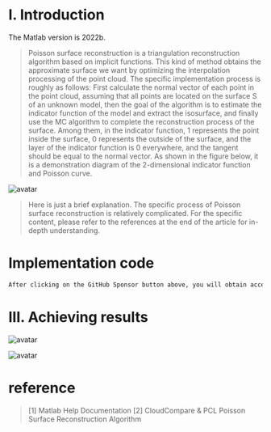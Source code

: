 #  I. Introduction 

The Matlab version is 2022b. 

>  Poisson surface reconstruction is a triangulation reconstruction algorithm based on implicit functions. This kind of method obtains the approximate surface we want by optimizing the interpolation processing of the point cloud. The specific implementation process is roughly as follows: First calculate the normal vector of each point in the point cloud, assuming that all points are located on the surface S of an unknown model, then the goal of the algorithm is to estimate the indicator function of the model and extract the isosurface, and finally use the MC algorithm to complete the reconstruction process of the surface. Among them, in the indicator function, 1 represents the point inside the surface, 0 represents the outside of the surface, and the layer of the indicator function is 0 everywhere, and the tangent should be equal to the normal vector. As shown in the figure below, it is a demonstration diagram of the 2-dimensional indicator function and Poisson curve. 

![avatar]( 58c3ca8b999049089247673ac5fcfd34.png) 

>  Here is just a brief explanation. The specific process of Poisson surface reconstruction is relatively complicated. For the specific content, please refer to the references at the end of the article for in-depth understanding. 

#  Implementation code 

 ```python  
After clicking on the GitHub Sponsor button above, you will obtain access permissions to my private code repository ( https://github.com/slowlon/my_code_bar ) to view this blog code. By searching the code number of this blog, you can find the code you need, code number is: 2024020309574049721
 ```  
#  III. Achieving results 

![avatar]( 89d3ed34ccc941ae9bf6535c75fe200d.png) 

 ![avatar]( f2bddd9c54904400a92053c97a21b9e7.png) 

#  reference 

>  [1] Matlab Help Documentation [2] CloudCompare & PCL Poisson Surface Reconstruction Algorithm 

